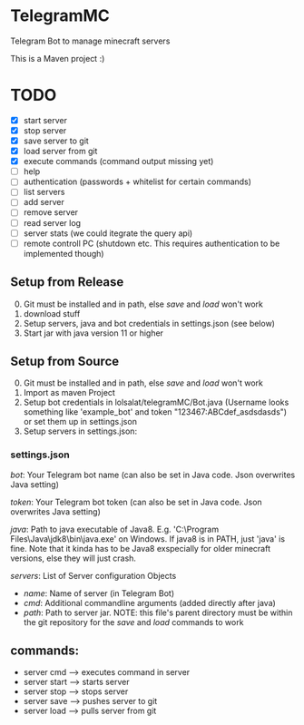 # TelegramMC
Telegram Bot to manage minecraft servers

This is a Maven project :)

# TODO
* [x] start server
* [x] stop server
* [x] save server to git
* [x] load server from git
* [x] execute commands (command output missing yet)
* [ ] help
* [ ] authentication (passwords + whitelist for certain commands)
* [ ] list servers
* [ ] add server
* [ ] remove server
* [ ] read server log
* [ ] server stats (we could itegrate the query api)
* [ ] remote controll PC (shutdown etc. This requires authentication to be implemented though)

## Setup from Release
0. Git must be installed and in path, else *save* and *load* won't work
1. download stuff
2. Setup servers, java and bot credentials in settings.json (see below)
3. Start jar with java version 11 or higher

## Setup from Source
0. Git must be installed and in path, else *save* and *load* won't work
1. Import as maven Project
2. Setup bot credentials in lolsalat/telegramMC/Bot.java (Username looks something like 'example_bot' and token "123467:ABCdef_asdsdasds") or set them up in settings.json
3. Setup servers in settings.json:

### settings.json
*bot*: Your Telegram bot name (can also be set in Java code. Json overwrites Java setting)

*token*: Your Telegram bot token (can also be set in Java code. Json overwrites Java setting)

*java*: Path to java executable of Java8. E.g. 'C:\Program Files\Java\jdk8\bin\java.exe' on Windows. If java8 is in PATH, just 'java' is fine. Note that it kinda has to be Java8 exspecially for older minecraft versions, else they will just crash.

*servers*: List of Server configuration Objects
* *name*: Name of server (in Telegram Bot)
* *cmd*: Additional commandline arguments (added directly after java)
* *path*: Path to server jar. NOTE: this file's parent directory must be within the git repository for the *save* and *load* commands to work

## commands:
* server <name> cmd <minecraft command>
  --> executes command in server <name>
* server <name> start
  --> starts server <name>
* server <name> stop
  --> stops server <name>
* server <name> save
  --> pushes server <name> to git
* server <name> load
  --> pulls server <name> from git

